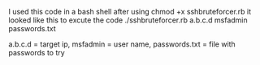 I used this code in a bash shell after using chmod +x sshbruteforcer.rb it looked like this to excute the code ./sshbruteforcer.rb a.b.c.d msfadmin passwords.txt 

a.b.c.d  =  target ip,
msfadmin  =  user name, 
passwords.txt  =  file with passwords to try
